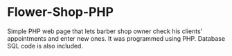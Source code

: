 # Flower-Shop-PHP
Simple PHP web page that lets barber shop owner check his clients' appointments and enter new ones.
It was programmed using PHP. Database SQL code is also included.
